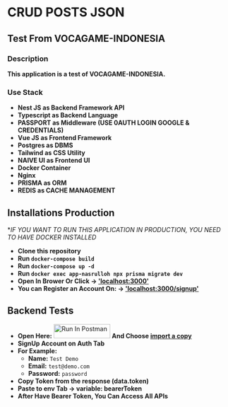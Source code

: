 # CRUD POSTS JSON
## Test From VOCAGAME-INDONESIA
### Description
**This application is a test of VOCAGAME-INDONESIA.**
### Use Stack
- **Nest JS as Backend Framework API**
- **Typescript as Backend Language**
- **PASSPORT as Middleware (USE 0AUTH LOGIN GOOGLE & CREDENTIALS)**
- **Vue JS as Frontend Framework**
- **Postgres as DBMS**
- **Tailwind as CSS Utility**
- **NAIVE UI as Frontend UI**
- **Docker Container**
- **Nginx**
- **PRISMA as ORM**
- **REDIS as CACHE MANAGEMENT**


## Installations Production
**IF YOU WANT TO RUN THIS APPLICATION IN PRODUCTION, YOU NEED TO HAVE DOCKER INSTALLED*
- **Clone this repository**
- **Run `docker-compose build`**
- **Run `docker-compose up -d`**
- **Run `docker exec app-nasrulloh npx prisma migrate dev`**
- **Open In Brower Or Click -> ['localhost:3000'](http://localhost:3000)**
- **You can Register an Account On: -> ['localhost:3000/signup'](http://localhost:3000/signup)**


## Backend Tests
- **Open Here:** [<img src="https://run.pstmn.io/button.svg" alt="Run In Postman" style="width: 128px; height: 32px;">](https://app.getpostman.com/run-collection/30824227-a2cecd6a-8f66-453b-8735-6aa6516aafe6?action=collection%2Ffork&source=rip_markdown&collection-url=entityId%3D30824227-a2cecd6a-8f66-453b-8735-6aa6516aafe6%26entityType%3Dcollection%26workspaceId%3D769e76e8-6653-4f8a-9f6d-c81d4cf36985) **And Choose <ins>import a copy</ins>**
- **SignUp Account on Auth Tab**
- **For Example:**
  - **Name:** `Test Demo`
  - **Email:** `test@demo.com`
  - **Password:** `password`
- **Copy Token from the response (data.token)**
- **Paste to env Tab -> variable: bearerToken**
- **After Have Bearer Token, You Can Access All APIs**